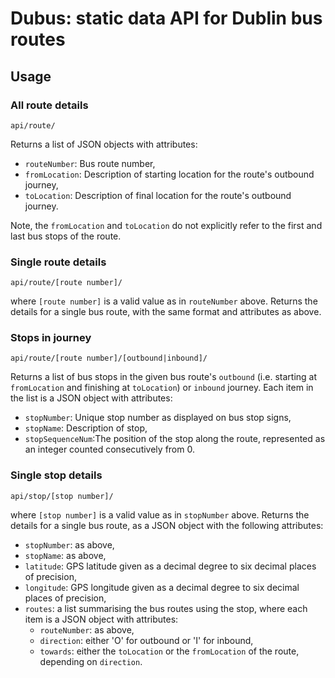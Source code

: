 # Dubus: static data API for Dublin bus routes #
## Usage ##
### All route details ###
    api/route/
Returns a list of JSON objects with attributes:
- `routeNumber`: Bus route number,
- `fromLocation`: Description of starting location for the route's outbound journey,
- `toLocation`: Description of final location for the route's outbound journey.

Note, the `fromLocation` and `toLocation` do not explicitly refer to the first and last bus stops of the route.

### Single route details ###
    api/route/[route number]/
where `[route number]` is a valid value as in `routeNumber` above. Returns the details for a single bus route, with the same format and attributes as above.

### Stops in journey ###
    api/route/[route number]/[outbound|inbound]/
Returns a list of bus stops in the given bus route's `outbound` (i.e. starting at `fromLocation` and finishing at `toLocation`) or `inbound` journey. Each item in the list is a JSON object with attributes:
- `stopNumber`: Unique stop number as displayed on bus stop signs,
- `stopName`: Description of stop,
- `stopSequenceNum`:The position of the stop along the route, represented as an integer counted consecutively from 0.

### Single stop details ###
    api/stop/[stop number]/
where `[stop number]` is a valid value as in `stopNumber` above. Returns the details for a single bus route, as a JSON object with the following attributes:
- `stopNumber`: as above,
- `stopName`: as above,
- `latitude`: GPS latitude given as a decimal degree to six decimal places of precision,
- `longitude`: GPS longitude given as a decimal degree to six decimal places of precision,
- `routes`: a list summarising the bus routes using the stop, where each item is a JSON object with attributes:
    - `routeNumber`: as above,
    - `direction`: either 'O' for outbound or 'I' for inbound,
    - `towards`: either the `toLocation` or the `fromLocation` of the route, depending on `direction`. 
